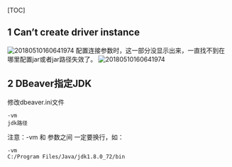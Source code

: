 [TOC]

## 1 Can’t create driver instance
![20180510160641974](/assets/20190523165005306.png)
配置连接参数时，这一部分没显示出来，一直找不到在哪里配置jar或者jar路径失效了。
![20180510160641974](/assets/20190523165157836.png)
## 2 DBeaver指定JDK
修改dbeaver.ini文件
```
-vm 
jdk路径
```
注意：-vm  和 参数之间 一定要换行，如：
```
-vm 
C:/Program Files/Java/jdk1.8.0_72/bin
```
